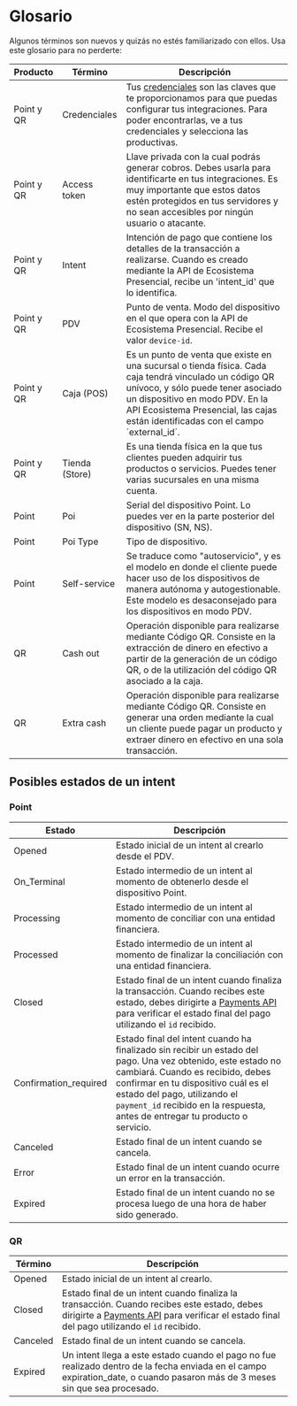 # Glosario

Algunos términos son nuevos y quizás no estés familiarizado con ellos. Usa este glosario para no perderte:

| Producto        | Término          | Descripción                                                                                                                                                                                     |
|-----------------|------------------|-------------------------------------------------------------------------------------------------------------------------------------------------------------------------------------------------|
| Point y QR      | Credenciales     | Tus [credenciales](/developers/es/docs/ecosistema-presencial/additional-content/your-integrations/credentials) son las claves que te proporcionamos para que puedas configurar tus integraciones. Para poder encontrarlas, ve a tus credenciales y selecciona las productivas.         |
| Point y QR      | Access token     | Llave privada con la cual podrás generar cobros. Debes usarla para identificarte en tus integraciones. Es muy importante que estos datos estén protegidos en tus servidores y no sean accesibles por ningún usuario o atacante.                  |
| Point y QR      | Intent           | Intención de pago que contiene los detalles de la transacción a realizarse. Cuando es creado mediante la API de Ecosistema Presencial, recibe un 'intent_id' que lo identifica.           |
| Point y QR      | PDV              | Punto de venta. Modo del dispositivo en el que opera con la API de Ecosistema Presencial. Recibe el valor `device-id`.                                                                         |
| Point y QR      | Caja (POS)       | Es un punto de venta que existe en una sucursal o tienda física. Cada caja tendrá vinculado un código QR unívoco, y sólo puede tener asociado un dispositivo en modo PDV. En la API Ecosistema Presencial, las cajas están identificadas con el campo ´external_id´.        |
| Point y QR      | Tienda (Store)   | Es una tienda física en la que tus clientes pueden adquirir tus productos o servicios. Puedes tener varias sucursales en una misma cuenta.                                                        |
| Point           | Poi              | Serial del dispositivo Point. Lo puedes ver en la parte posterior del dispositivo (SN, NS).                                                                                                    |
| Point           | Poi Type         | Tipo de dispositivo.                                                                                                                                                                           |
| Point           | Self-service     | Se traduce como "autoservicio", y es el modelo en donde el cliente puede hacer uso de los dispositivos de manera autónoma y autogestionable. Este modelo es desaconsejado para los dispositivos en modo PDV.                                                   |
| QR              | Cash out         | Operación disponible para realizarse mediante Código QR. Consiste en la extracción de dinero en efectivo a partir de la generación de un código QR, o de la utilización del código QR asociado a la caja.                                                  |
| QR              | Extra cash       | Operación disponible para realizarse mediante Código QR. Consiste en generar una orden mediante la cual un cliente puede pagar un producto y extraer dinero en efectivo en una sola transacción.                                                          |

## Posibles estados de un intent

### Point

| Estado | Descripción |
|---|---|
| Opened | Estado inicial de un intent al crearlo desde el PDV. |
| On_Terminal | Estado intermedio de un intent  al momento de obtenerlo desde el dispositivo Point. |
| Processing | Estado intermedio de un intent  al momento de conciliar con una entidad financiera. |
| Processed | Estado intermedio de un intent al momento de finalizar la conciliación con una entidad financiera. |
| Closed | Estado final de un intent cuando finaliza la transacción. Cuando recibes este estado, debes dirigirte a [Payments API](/developers/es/reference/payments/_payments_search/get) para verificar el estado final del pago utilizando el `id` recibido. |
| Confirmation_required | Estado final del intent cuando ha finalizado sin recibir un estado del pago. Una vez obtenido, este estado no cambiará. Cuando es recibido, debes confirmar en tu dispositivo cuál es el estado del pago, utilizando el `payment_id` recibido en la respuesta, antes de entregar tu producto o servicio. |
| Canceled | Estado final de un intent cuando se cancela. |
| Error | Estado final de un intent cuando ocurre un error en la transacción. |
| Expired | Estado final de un intent cuando no se procesa luego de una hora de haber sido generado. |

### QR

| Término | Descripción |
|---|---|
| Opened | Estado inicial de un intent al crearlo. |
| Closed | Estado final de un intent cuando finaliza la transacción. Cuando recibes este estado, debes dirigirte a [Payments API](/developers/es/reference/payments/_payments_search/get) para verificar el estado final del pago utilizando el `id` recibido. |
| Canceled | Estado final de un intent cuando se cancela. |
| Expired | Un intent llega a este estado cuando el pago no fue realizado dentro de la fecha enviada en el campo expiration_date, o cuando pasaron más de 3 meses sin que sea procesado. |